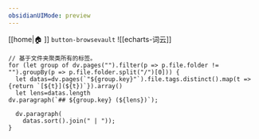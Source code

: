 ```yaml
---
obsidianUIMode: preview
---
```

[[home|🏠 ]]    `button-browsevault`
![[echarts-词云]]
```dataviewjs
// 基于文件夹聚类所有的标签。
for (let group of dv.pages("").filter(p => p.file.folder != "").groupBy(p => p.file.folder.split("/")[0])) {
  let datas=dv.pages(`"${group.key}"`).file.tags.distinct().map(t => {return `[${t}](${t})`}).array()
  let lens=datas.length
dv.paragraph(`## ${group.key} (${lens})`);

  dv.paragraph(
    datas.sort().join(" | "));
}

```


